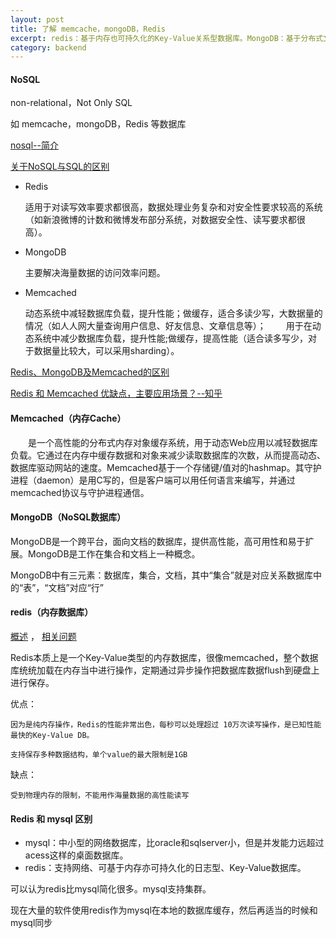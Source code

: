 ```yaml
---
layout: post
title: 了解 memcache，mongoDB，Redis
excerpt: redis：基于内存也可持久化的Key-Value关系型数据库。MongoDB：基于分布式文件存储。memcache：分布式的高速缓存系统
category: backend
---
```


#### NoSQL
non-relational，Not Only SQL

如 memcache，mongoDB，Redis 等数据库

[nosql--简介](https://blog.csdn.net/guchuanyun111/article/details/52056899)

[关于NoSQL与SQL的区别](https://blog.csdn.net/xlgen157387/article/details/47908797)

- Redis

    适用于对读写效率要求都很高，数据处理业务复杂和对安全性要求较高的系统（如新浪微博的计数和微博发布部分系统，对数据安全性、读写要求都很高）。
- MongoDB

    主要解决海量数据的访问效率问题。
- Memcached

    动态系统中减轻数据库负载，提升性能；做缓存，适合多读少写，大数据量的情况（如人人网大量查询用户信息、好友信息、文章信息等）；
　　用于在动态系统中减少数据库负载，提升性能;做缓存，提高性能（适合读多写少，对于数据量比较大，可以采用sharding）。

[Redis、MongoDB及Memcached的区别](https://www.cnblogs.com/boazy/p/Redis.html)

[Redis 和 Memcached 优缺点，主要应用场景？--知乎](https://www.zhihu.com/question/19829601)
　
#### Memcached（内存Cache）

　　是一个高性能的分布式内存对象缓存系统，用于动态Web应用以减轻数据库负载。它通过在内存中缓存数据和对象来减少读取数据库的次数，从而提高动态、数据库驱动网站的速度。Memcached基于一个存储键/值对的hashmap。其守护进程（daemon）是用C写的，但是客户端可以用任何语言来编写，并通过memcached协议与守护进程通信。

#### MongoDB（NoSQL数据库）

MongoDB是一个跨平台，面向文档的数据库，提供高性能，高可用性和易于扩展。MongoDB是工作在集合和文档上一种概念。

MongoDB中有三元素：数据库，集合，文档，其中“集合”就是对应关系数据库中的“表”，“文档”对应“行”

#### redis（内存数据库）

[概述](https://blog.csdn.net/guchuanyun111/article/details/52057407) ， 
[相关问题](https://blog.csdn.net/guchuanyun111/article/details/52064870)

Redis本质上是一个Key-Value类型的内存数据库，很像memcached，整个数据库统统加载在内存当中进行操作，定期通过异步操作把数据库数据flush到硬盘上进行保存。

优点：

    因为是纯内存操作，Redis的性能非常出色，每秒可以处理超过 10万次读写操作，是已知性能最快的Key-Value DB。

    支持保存多种数据结构，单个value的最大限制是1GB

缺点：

    受到物理内存的限制，不能用作海量数据的高性能读写


#### Redis 和 mysql 区别

- mysql：中小型的网络数据库，比oracle和sqlserver小，但是并发能力远超过acess这样的桌面数据库。
- redis：支持网络、可基于内存亦可持久化的日志型、Key-Value数据库。

可以认为redis比mysql简化很多。mysql支持集群。

现在大量的软件使用redis作为mysql在本地的数据库缓存，然后再适当的时候和mysql同步


